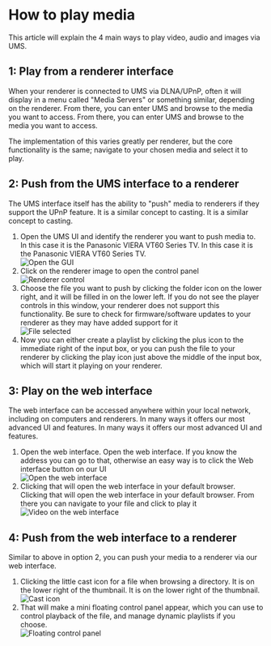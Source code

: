 # How to play media

This article will explain the 4 main ways to play video, audio and images via UMS.

## 1: Play from a renderer interface

When your renderer is connected to UMS via DLNA/UPnP, often it will display in a menu called "Media Servers" or something similar, depending on the renderer. From there, you can enter UMS and browse to the media you want to access. From there, you can enter UMS and browse to the media you want to access.

The implementation of this varies greatly per renderer, but the core functionality is the same; navigate to your chosen media and select it to play.

## 2: Push from the UMS interface to a renderer

The UMS interface itself has the ability to "push" media to renderers if they support the UPnP feature. It is a similar concept to casting. It is a similar concept to casting.

1. Open the UMS UI and identify the renderer you want to push media to. In this case it is the Panasonic VIERA VT60 Series TV. In this case it is the Panasonic VIERA VT60 Series TV.  
   ![Open the GUI](@site/docs/guides/img/how-to-play-media-1.png)
2. Click on the renderer image to open the control panel  
   ![Renderer control](@site/docs/guides/img/how-to-play-media-2.png)
3. Choose the file you want to push by clicking the folder icon on the lower right, and it will be filled in on the lower left. If you do not see the player controls in this window, your renderer does not support this functionality. Be sure to check for firmware/software updates to your renderer as they may have added support for it  
   ![File selected](@site/docs/guides/img/how-to-play-media-3.png)
4. Now you can either create a playlist by clicking the plus icon to the immediate right of the input box, or you can push the file to your renderer by clicking the play icon just above the middle of the input box, which will start it playing on your renderer.

## 3: Play on the web interface

The web interface can be accessed anywhere within your local network, including on computers and renderers. In many ways it offers our most advanced UI and features. In many ways it offers our most advanced UI and features.

1. Open the web interface. Open the web interface. If you know the address you can go to that, otherwise an easy way is to click the Web interface button on our UI  
   ![Open the web interface](@site/docs/guides/img/how-to-play-media-4.png)
2. Clicking that will open the web interface in your default browser. Clicking that will open the web interface in your default browser. From there you can navigate to your file and click to play it  
   ![Video on the web interface](@site/docs/guides/img/how-to-play-media-5.png)

## 4: Push from the web interface to a renderer

Similar to above in option 2, you can push your media to a renderer via our web interface.

1. Clicking the little cast icon for a file when browsing a directory. It is on the lower right of the thumbnail. It is on the lower right of the thumbnail.  
   ![Cast icon](@site/docs/guides/img/how-to-play-media-6.png)
2. That will make a mini floating control panel appear, which you can use to control playback of the file, and manage dynamic playlists if you choose.  
   ![Floating control panel](@site/docs/guides/img/how-to-play-media-7.png)

